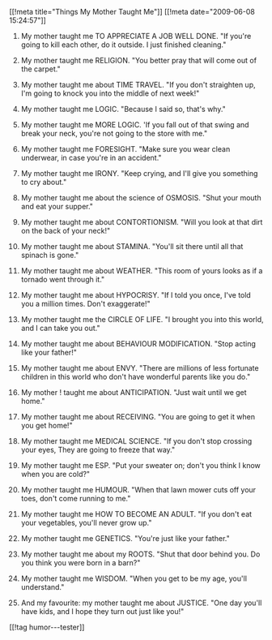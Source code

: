 [[!meta  title="Things My Mother Taught Me"]]
[[!meta  date="2009-06-08 15:24:57"]]
1. My mother taught me TO APPRECIATE A JOB WELL DONE.
"If you're going to kill each other, do it outside. I just finished cleaning."

2. My mother taught me RELIGION.
"You better pray that will come out of the carpet."

3. My mother taught me about TIME TRAVEL.
"If you don't straighten up, I'm going to knock you into the middle of next week!"

4. My mother taught me LOGIC.
"Because I said so, that's why."

5. My mother taught me MORE LOGIC.
'If you fall out of that swing and break your neck, you're not going to the store with me."

6. My mother taught me FORESIGHT.
"Make sure you wear clean underwear, in case you're in an accident."

7. My mother taught me IRONY.
"Keep crying, and I'll give you something to cry about."

8. My mother taught me about the science of OSMOSIS.
"Shut your mouth and eat your supper."

9. My mother taught me about CONTORTIONISM.
"Will you look at that dirt on the back of your neck!"

10. My mother taught me about STAMINA.
"You'll sit there until all that spinach is gone."

11. My mother taught me about WEATHER.
"This room of yours looks as if a tornado went through it."

12. My mother taught me about HYPOCRISY.
"If I told you once, I've told you a million times. Don't exaggerate!"

13. My mother taught me the CIRCLE OF LIFE.
"I brought you into this world, and I can take you out."

14. My mother taught me about BEHAVIOUR MODIFICATION.
"Stop acting like your father!"

15. My mother taught me about ENVY.
"There are millions of less fortunate children in this world who don't have wonderful parents like you do."

16. My mother ! taught me about ANTICIPATION.
"Just wait until we get home."

17. My mother taught me about RECEIVING.
"You are going to get it when you get home!"

18. My mother taught me MEDICAL SCIENCE.
"If you don't stop crossing your eyes, They are going to freeze that way."

19. My mother taught me ESP.
"Put your sweater on; don't you think I know when you are cold?"

20. My mother taught me HUMOUR.
"When that lawn mower cuts off your toes, don't come running to me."

21. My mother taught me HOW TO BECOME AN ADULT.
"If you don't eat your vegetables, you'll never grow up."

22. My mother taught me GENETICS.
"You're just like your father."

23. My mother taught me about my ROOTS.
"Shut that door behind you. Do you think you were born in a barn?"

24. My mother taught me WISDOM.
"When you get to be my age, you'll understand."

25. And my favourite: my mother taught me about JUSTICE.
"One day you'll have kids, and I hope they turn out just like you!"

[[!tag  humor---tester]]
